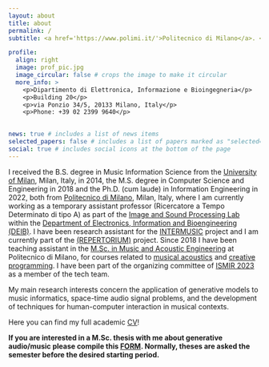 ```yaml
---
layout: about
title: about
permalink: /
subtitle: <a href='https://www.polimi.it/'>Politecnico di Milano</a>. <a href='http://ispl.deib.polimi.it/'>ISPL</a> via Ponzio 34/5, 20133 Milano, Italy.

profile:
  align: right
  image: prof_pic.jpg
  image_circular: false # crops the image to make it circular
  more_info: >
    <p>Dipartimento di Elettronica, Informazione e Bioingegneria</p>
    <p>Building 20</p>
    <p>via Ponzio 34/5, 20133 Milano, Italy</p>
    <p>Phone: +39 02 2399 9640</p>
    

news: true # includes a list of news items
selected_papers: false # includes a list of papers marked as "selected={true}"
social: true # includes social icons at the bottom of the page
---
```


I received the B.S. degree in Music Information Science from the [University of Milan](https://www.unimi.it/en), Milan, Italy, in 2014, the M.S. degree in Computer Science and Engineering in 2018 and the Ph.D. (cum laude) in Information Engineering in 2022, both from [Politecnico di Milano](https://www.polimi.it/en), Milan, Italy,  where I am currently working as a temporary assistant professor (Ricercatore a Tempo Determinato di tipo A) as part of the [Image and Sound Processing Lab](http://ispl.deib.polimi.it/) within the [Department of Electronics, Information and Bioengineering (DEIB)](https://www.deib.polimi.it/eng/home-page). I have been research assistant for the [INTERMUSIC](http://intermusicproject.eu/) project and I am currently part of the [(REPERTORIUM)](https://repertorium.eu/) project. Since 2018 I have been teaching assistant in the [M.Sc. in Music and Acoustic Engineering](https://www.polimi.it/en/international-prospective-students/laurea-magistrale-programmes-equivalent-to-master-of-science/programme-catalogue/music-and-acoustic-engineering) at Politecnico di Milano, for courses related to [musical acoustics](https://www4.ceda.polimi.it/manifesti/manifesti/controller/ManifestoPublic.do?EVN_DETTAGLIO_RIGA_MANIFESTO=EVENTO&c_insegn=051483&aa=2018&k_cf=225&k_corso_la=474&ac_ins=0&k_indir=Z2M&lang=EN&tipoCorso=ALL_TIPO_CORSO&semestre=1&idItemOfferta=135454&idRiga=225857&codDescr=051483) and [creative programming](https://mae-creative-pc.github.io/). I have been part of the organizing committee of [ISMIR 2023](https://ismir2023.ismir.net) as a member of the tech team. 

My main research interests concern the application of generative models to music informatics, space-time audio signal problems, and the development of techniques for human-computer interaction in musical contexts. 

Here you can find my full academic [CV](/assets/pdf/academic_cv.pdf)!

**If you are interested in a M.Sc. thesis with me about generative audio/music please compile this [FORM](https://docs.google.com/forms/d/e/1FAIpQLSfG_fv_KDu3fPYWPhZqKQWfQPpnzh3AvNEk_kLEDBbuU7-4HA/viewform?usp=header). Normally, theses are asked the semester before the desired starting period.**

